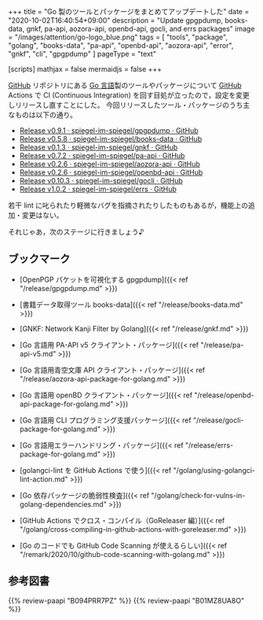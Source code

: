 +++
title = "Go 製のツールとパッケージをまとめてアップデートした"
date =  "2020-10-02T16:40:54+09:00"
description = "Update gpgpdump, books-data, gnkf, pa-api, aozora-api, openbd-api, gocli, and errs packages"
image = "/images/attention/go-logo_blue.png"
tags  = [ "tools", "package", "golang", "books-data", "pa-api", "openbd-api", "aozora-api", "error", "gnkf", "cli", "gpgpdump" ]
pageType = "text"

[scripts]
  mathjax = false
  mermaidjs = false
+++

[GitHub] リポジトリにある [Go 言語][Go]製のツールやパッケージについて [GitHub] Actions で CI (Continuous Integration) を回す目処が立ったので，設定を変更しリリースし直すことにした。
今回リリースしたツール・パッケージのうち主なものは以下の通り。

- [Release v0.9.1 · spiegel-im-spiegel/gpgpdump · GitHub](https://github.com/spiegel-im-spiegel/gpgpdump/releases/tag/v0.9.1)
- [Release v0.5.8 · spiegel-im-spiegel/books-data · GitHub](https://github.com/spiegel-im-spiegel/books-data/releases/tag/v0.5.8)
- [Release v0.1.3 · spiegel-im-spiegel/gnkf · GitHub](https://github.com/spiegel-im-spiegel/gnkf/releases/tag/v0.1.3)
- [Release v0.7.2 · spiegel-im-spiegel/pa-api · GitHub](https://github.com/spiegel-im-spiegel/pa-api/releases/tag/v0.7.2)
- [Release v0.2.6 · spiegel-im-spiegel/aozora-api · GitHub](https://github.com/spiegel-im-spiegel/aozora-api/releases/tag/v0.2.6)
- [Release v0.2.6 · spiegel-im-spiegel/openbd-api · GitHub](https://github.com/spiegel-im-spiegel/openbd-api/releases/tag/v0.2.6)
- [Release v0.10.3 · spiegel-im-spiegel/gocli · GitHub](https://github.com/spiegel-im-spiegel/gocli/releases/tag/v0.10.3)
- [Release v1.0.2 · spiegel-im-spiegel/errs · GitHub](https://github.com/spiegel-im-spiegel/errs/releases/tag/v1.0.2)

若干 lint に叱られたり軽微なバグを指摘されたりしたものもあるが，機能上の追加・変更はない。

それじゃあ，次のステージに行きましょう♪

## ブックマーク

- [OpenPGP パケットを可視化する gpgpdump]({{< ref "/release/gpgpdump.md" >}})
- [書籍データ取得ツール books-data]({{< ref "/release/books-data.md" >}})
- [GNKF: Network Kanji Filter by Golang]({{< ref "/release/gnkf.md" >}})
- [Go 言語用 PA-API v5 クライアント・パッケージ]({{< ref "/release/pa-api-v5.md" >}})
- [Go 言語用青空文庫 API クライアント・パッケージ]({{< ref "/release/aozora-api-package-for-golang.md" >}})
- [Go 言語用 openBD クライアント・パッケージ]({{< ref "/release/openbd-api-package-for-golang.md" >}})
- [Go 言語用 CLI プログラミング支援パッケージ]({{< ref "/release/gocli-package-for-golang.md" >}})
- [Go 言語用エラーハンドリング・パッケージ]({{< ref "/release/errs-package-for-golang.md" >}})

- [golangci-lint を GitHub Actions で使う]({{< ref "/golang/using-golangci-lint-action.md" >}})
- [Go 依存パッケージの脆弱性検査]({{< ref "/golang/check-for-vulns-in-golang-dependencies.md" >}})
- [GitHub Actions でクロス・コンパイル（GoReleaser 編）]({{< ref "/golang/cross-compiling-in-github-actions-with-goreleaser.md" >}})
- [Go のコードでも GitHub Code Scanning が使えるらしい]({{< ref "/remark/2020/10/github-code-scanning-with-golang.md" >}})

[Go]: https://golang.org/ "The Go Programming Language"
[GitHub]: https://github.com/

## 参考図書

{{% review-paapi "B094PRR7PZ" %}} <!-- プログラミング言語Go -->
{{% review-paapi "B01MZ8UA8O" %}} <!-- 射手座☆午後九時 Don't be late -->

